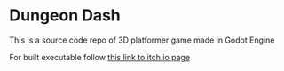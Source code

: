 # Dungeon Dash

This is a source code repo of 3D platformer game made in Godot Engine

For built executable follow <a href="https://vectorlabs.itch.io/dungeon-dash">this link to itch.io page</a>
